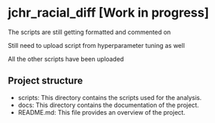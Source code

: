 # jchr_racial_diff [Work in progress]

The scripts are still getting formatted and commented on

Still need to upload script from hyperparameter tuning as well

All the other scripts have been uploaded


## Project structure
- scripts: This directory contains the scripts used for the analysis.
- docs: This directory contains the documentation of the project.
- README.md: This file provides an overview of the project.
